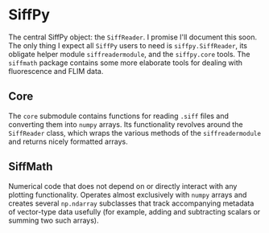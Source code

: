 # SiffPy

The central SiffPy object: the `SiffReader`. I promise I'll document this soon. The only thing I expect all `SiffPy` users
to need is `siffpy.SiffReader`, its obligate helper module `siffreadermodule`, and the `siffpy.core` tools. The `siffmath` package contains
some more elaborate tools for dealing with fluorescence and FLIM data.

## Core

The `core` submodule contains functions for reading `.siff` files and
converting them into `numpy` arrays. Its functionality revolves around
the `SiffReader` class, which wraps the various methods of the
`siffreadermodule` and returns nicely formatted arrays.

## SiffMath

Numerical code that does not depend on or directly interact with any plotting functionality. Operates almost exclusively with
`numpy` arrays and creates several `np.ndarray` subclasses that track accompanying metadata of vector-type data usefully (for 
example, adding and subtracting scalars or summing two such arrays).